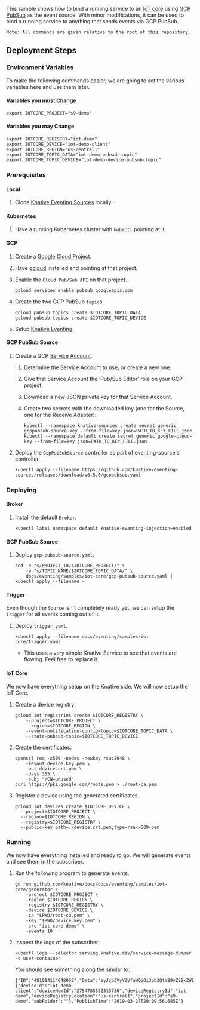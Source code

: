 This sample shows how to bind a running service to an
[IoT core](https://cloud.google.com/iot-core/) using
[GCP PubSub](https://cloud.google.com/pubsub/) as the event source. With minor
modifications, it can be used to bind a running service to anything that sends
events via GCP PubSub.

```
Note: All commands are given relative to the root of this repository.
```

## Deployment Steps

### Environment Variables

To make the following commands easier, we are going to set the various variables
here and use them later.

#### Variables you must Change

```shell
export IOTCORE_PROJECT="s9-demo"
```

#### Variables you may Change

```shell
export IOTCORE_REGISTRY="iot-demo"
export IOTCORE_DEVICE="iot-demo-client"
export IOTCORE_REGION="us-central1"
export IOTCORE_TOPIC_DATA="iot-demo-pubsub-topic"
export IOTCORE_TOPIC_DEVICE="iot-demo-device-pubsub-topic"
```

### Prerequisites

#### Local

1.  Clone
    [Knative Eventing Sources](https://github.com/knative/eventing-sources)
    locally.

#### Kubernetes

1.  Have a running Kubernetes cluster with `kubectl` pointing at it.

#### GCP

1.  Create a
    [Google Cloud Project](https://cloud.google.com/resource-manager/docs/creating-managing-projects).

1.  Have [gcloud](https://cloud.google.com/sdk/gcloud/) installed and pointing
    at that project.

1.  Enable the `Cloud Pub/Sub API` on that project.

    ```shell
    gcloud services enable pubsub.googleapis.com
    ```

1.  Create the two GCP PubSub `topic`s.

    ```shell
    gcloud pubsub topics create $IOTCORE_TOPIC_DATA
    gcloud pubsub topics create $IOTCORE_TOPIC_DEVICE
    ```

1.  Setup [Knative Eventing](../../../eventing).

#### GCP PubSub Source

1.  Create a GCP
    [Service Account](https://console.cloud.google.com/iam-admin/serviceaccounts/project).

    1.  Determine the Service Account to use, or create a new one.
    1.  Give that Service Account the 'Pub/Sub Editor' role on your GCP project.
    1.  Download a new JSON private key for that Service Account.
    1.  Create two secrets with the downloaded key (one for the Source, one for
        the Receive Adapter):

        ```shell
        kubectl --namespace knative-sources create secret generic gcppubsub-source-key --from-file=key.json=PATH_TO_KEY_FILE.json
        kubectl --namespace default create secret generic google-cloud-key --from-file=key.json=PATH_TO_KEY_FILE.json
        ```

1.  Deploy the `GcpPubSubSource` controller as part of eventing-source's
    controller.

    ```shell
    kubectl apply --filename https://github.com/knative/eventing-sources/releases/download/v0.5.0/gcppubsub.yaml
    ```

### Deploying

#### Broker

1. Install the default `Broker`.

    ```shell
    kubectl label namespace default knative-eventing-injection=enabled
    ```

#### GCP PubSub Source

1.  Deploy `gcp-pubsub-source.yaml`.

    ```shell
    sed -e "s/PROJECT_ID/$IOTCORE_PROJECT/" \
        -e "s/TOPIC_NAME/$IOTCORE_TOPIC_DATA/" \
        docs/eventing/samples/iot-core/gcp-pubsub-source.yaml |
    kubectl apply --filename -
    ```

#### Trigger

Even though the `Source` isn't completely ready yet, we can setup the
`Trigger` for all events coming out of it.

1.  Deploy `trigger.yaml`.

    ```shell
    kubectl apply --filename docs/eventing/samples/iot-core/trigger.yaml
    ```

    - This uses a very simple Knative Service to see that events are flowing.
      Feel free to replace it.

#### IoT Core

We now have everything setup on the Knative side. We will now setup the IoT
Core.

1.  Create a device registry:

    ```shell
    gcloud iot registries create $IOTCORE_REGISTRY \
        --project=$IOTCORE_PROJECT \
        --region=$IOTCORE_REGION \
        --event-notification-config=topic=$IOTCORE_TOPIC_DATA \
        --state-pubsub-topic=$IOTCORE_TOPIC_DEVICE
    ```

1.  Create the certificates.

    ```shell
    openssl req -x509 -nodes -newkey rsa:2048 \
        -keyout device.key.pem \
        -out device.crt.pem \
        -days 365 \
        -subj "/CN=unused"
    curl https://pki.google.com/roots.pem > ./root-ca.pem
    ```

1.  Register a device using the generated certificates.

    ```shell
    gcloud iot devices create $IOTCORE_DEVICE \
      --project=$IOTCORE_PROJECT \
      --region=$IOTCORE_REGION \
      --registry=$IOTCORE_REGISTRY \
      --public-key path=./device.crt.pem,type=rsa-x509-pem
    ```

### Running

We now have everything installed and ready to go. We will generate events and
see them in the subscriber.

1.  Run the following program to generate events.

    ```shell
    go run github.com/knative/docs/docs/eventing/samples/iot-core/generator \
        -project $IOTCORE_PROJECT \
        -region $IOTCORE_REGION \
        -registry $IOTCORE_REGISTRY \
        -device $IOTCORE_DEVICE \
        -ca "$PWD/root-ca.pem" \
        -key "$PWD/device.key.pem" \
        -src "iot-core demo" \
        -events 10
    ```

1. Inspect the logs of the subscriber:

    ```shell
    kubectl logs --selector serving.knative.dev/service=message-dumper -c user-container
    ```

    You should see something along the similar to:
    
    ```shell
    {"ID":"481014114648052","Data":"eyJzb3VyY2VfaWQiOiJpb3QtY29yZSBkZW1vIiwiZXZlbnRfaWQiOiJlaWQtMzI3MjJiMzItZWU5Mi00YzZlLWEzOTgtNDlmYjRkYWYyNGE1IiwiZXZlbnRfdHMiOjE1NTM3MTczOTYsIm1ldHJpYyI6MC4xMzY1MjI5OH0=","Attributes":{"deviceId":"iot-demo-client","deviceNumId":"2754785852315736","deviceRegistryId":"iot-demo","deviceRegistryLocation":"us-central1","projectId":"s9-demo","subFolder":""},"PublishTime":"2019-03-27T20:09:56.685Z"}
    ```
